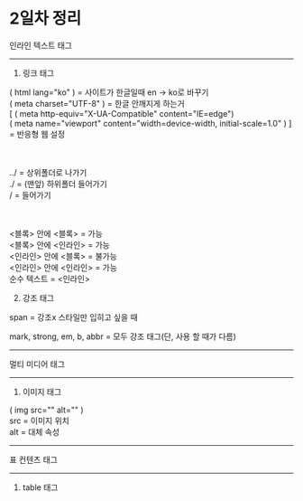 
# 2일차 정리

인라인 텍스트 태그

---

1. 링크 태그

( html lang="ko" ) = 사이트가 한글일때 en -> ko로 바꾸기<br>
( meta charset="UTF-8" ) = 한글 안깨지게 하는거<br>
[ ( meta http-equiv="X-UA-Compatible" content="IE=edge")<br>
( meta name="viewport" content="width=device-width, initial-scale=1.0" ) ]<br>
= 반응형 웹 설정<br>
<br><br>


../ = 상위폴더로 나가기<br>
./ = (맨앞) 하위폴더 들어가기<br>
/ = 들어가기<br>
<br><br>


<블록> 안에 <블록> = 가능<br>
<블록> 안에 <인라인> = 가능<br>
<인라인> 안에 <블록> = 불가능<br>
<인라인> 안에 <인라인> = 가능<br>
순수 텍스트 = <인라인><br>

2. 강조 태그

span = 강조x 스타일만 입히고 싶을 때 <br>

mark, strong, em, b, abbr = 모두 강조 태그(단, 사용 할 때가 다름) <br>

---

멀티 미디어 태그

---

1. 이미지 태그

( img src="" alt="" ) <br>
src = 이미지 위치 <br>
alt = 대체 속성 <br>

---

표 컨텐츠 태그

---

1. table 태그

